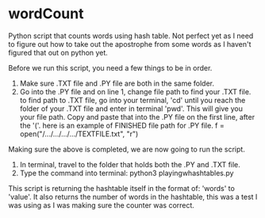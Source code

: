 # wordCount
Python script that counts words using hash table. Not perfect yet as I need to figure out how to take out the apostrophe from some words as I haven't figured that out on python yet.

Before we run this script, you need a few things to be in order.
  1. Make sure .TXT file and .PY file are both in the same folder.
  2. Go into the .PY file and on line 1, change file path to find your .TXT file.
    to find path to .TXT file, go into your terminal, 'cd' until you reach the folder of your .TXT file and enter in    terminal 'pwd'. This will give you your file path. Copy and paste that into the .PY file on the first line, after the '('.
    here is an example of FINISHED file path for .PY file. 
      f = open("/.../.../.../.../TEXTFILE.txt", "r")
  
Making sure the above is completed, we are now going to run the script.
  1. In terminal, travel to the folder that holds both the .PY and .TXT file.
  2. Type the command into terminal: python3 playingwhashtables.py
  
This script is returning the hashtable itself in the format of: 'words' to 'value'. It also returns the number of words in the hashtable, this was a test I was using as I was making sure the counter was correct.
